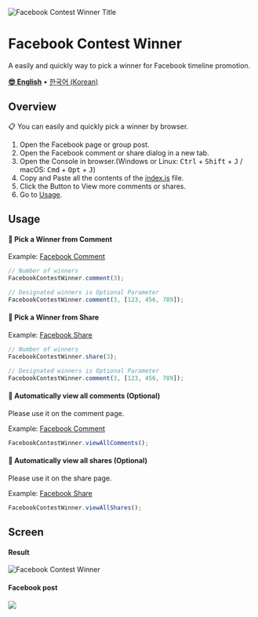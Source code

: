 ![Facebook Contest Winner Title](https://1.bp.blogspot.com/-C6_kRLuy3m4/W2l4tkUWmlI/AAAAAAAANGM/0SvXoYTyksEhRG0ipEz0pgppd-YL4QP3ACLcBGAs/s1600/facebook-contest-winner-title.png)
# Facebook Contest Winner
A easily and quickly way to pick a winner for Facebook timeline promotion.

**[😎 English](README.md)** • [한국어 (Korean)](https://blog.gaerae.com/2018/08/facebook-contest-winner.html)

## Overview

📋 You can easily and quickly pick a winner by browser.
1. Open the Facebook page or group post.
2. Open the Facebook comment or share dialog in a new tab.
3. Open the Console in browser.(Windows or Linux: <kbd>Ctrl</kbd> + <kbd>Shift</kbd> + <kbd>J</kbd> / macOS: <kbd>Cmd</kbd> + <kbd>Opt</kbd> + <kbd>J</kbd>)
4. Copy and Paste all the contents of the [index.js](https://raw.githubusercontent.com/gaerae/facebook-contest-winner/master/index.js) file.
5. Click the Button to View more comments or shares.
6. Go to [Usage](#usage).

## Usage

#### 🎉 Pick a Winner from Comment

Example: [Facebook Comment](https://www.facebook.com/zuck/posts/10105044271137001)

```javascript
// Number of winners
FacebookContestWinner.comment(3);

// Designated winners is Optional Parameter
FacebookContestWinner.comment(3, [123, 456, 789]);
```

#### 🎉 Pick a Winner from Share

Example: [Facebook Share](https://www.facebook.com/shares/view?id=10105044271137001)

```javascript
// Number of winners
FacebookContestWinner.share(3);

// Designated winners is Optional Parameter
FacebookContestWinner.comment(3, [123, 456, 789]);
```

#### 📜 Automatically view all comments (Optional)
Please use it on the comment page.

Example: [Facebook Comment](https://www.facebook.com/zuck/posts/10105044271137001)

```javascript
FacebookContestWinner.viewAllComments();
```

#### 📜 Automatically view all shares (Optional)
Please use it on the share page.

Example: [Facebook Share](https://www.facebook.com/shares/view?id=10105044271137001)

```javascript
FacebookContestWinner.viewAllShares();
```

## Screen
#### Result
![Facebook Contest Winner](https://4.bp.blogspot.com/-2ueejgjX-xo/W2l2vZSYlWI/AAAAAAAANGA/DhgO9pnAeoocSia-LN3n-T23IonWYVzLgCLcBGAs/s1600/facebook-contest-winner.png)

#### Facebook post
![](https://4.bp.blogspot.com/-8lNuqe8NPVc/W2l8YJyvohI/AAAAAAAANGY/a4C2k7sordUvxfMCgf6xbYJhjlXUmdtpwCLcBGAs/s1600/facebook-contest-winner-timeline.png)
